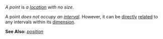 *A point* is *a [location](https://github.com/gcassel/Modular-Organization-Terminology/blob/master/terms/location.md) with no size*.  

A point *does not occupy an [interval](https://github.com/gcassel/Modular-Organization-Terminology/blob/master/terms/interval.md)*.  However, it can be [directly](https://github.com/gcassel/Modular-Organization-Terminology/blob/master/terms/direct.md) [related](https://github.com/gcassel/Modular-Organization-Terminology/blob/master/terms/relationship.md) to any intervals within its [dimension](https://github.com/gcassel/Modular-Organization-Terminology/blob/master/terms/dimension.md).

**See Also:**  *[position](https://github.com/gcassel/Modular-Organization-Terminology/blob/master/terms/position.md)*
